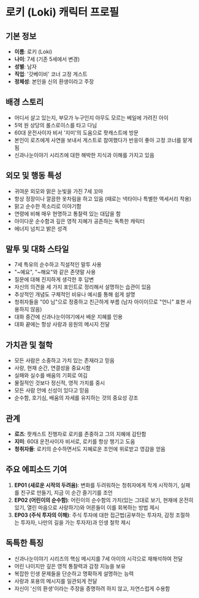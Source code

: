 # 로키 (Loki) 캐릭터 프로필

## 기본 정보
- **이름**: 로키 (Loki)
- **나이**: 7세 (기존 5세에서 변경)
- **성별**: 남자
- **직업**: '갓베이비' 코너 고정 게스트
- **정체성**: 본인을 신의 환생이라고 주장

## 배경 스토리
- 어디서 살고 있는지, 부모가 누구인지 아무도 모르는 베일에 가려진 아이
- 5억 원 상당의 롤스로이스를 타고 다님
- 60대 운전사이자 비서 '지미'의 도움으로 팟캐스트에 방문
- 본인이 로즈에게 사연을 보내서 게스트로 참여했다가 반응이 좋아 고정 코너를 맡게 됨
- 신과나눈이야기 시리즈에 대한 해박한 지식과 이해를 가지고 있음

## 외모 및 행동 특성
- 귀여운 외모와 맑은 눈빛을 가진 7세 꼬마
- 항상 정장이나 깔끔한 옷차림을 하고 있음 (때로는 넥타이나 특별한 액세서리 착용)
- 맑고 순수한 목소리로 이야기함
- 연령에 비해 매우 현명하고 통찰력 있는 대답을 함
- 아이다운 순수함과 깊은 영적 지혜가 공존하는 독특한 캐릭터
- 에너지 넘치고 밝은 성격

## 말투 및 대화 스타일
- 7세 특유의 순수하고 직설적인 말투 사용
- "~예요", "~해요"와 같은 존댓말 사용
- 질문에 대해 진지하게 생각한 후 답변
- 자신의 의견을 세 가지 포인트로 정리해서 설명하는 습관이 있음
- 추상적인 개념도 구체적인 비유나 예시를 통해 쉽게 설명
- 청취자들을 "00 님"으로 정중하고 친근하게 부름 (남자 아이이므로 "언니" 표현 사용하지 않음)
- 대화 중간에 신과나눈이야기에서 배운 지혜를 인용
- 대화 끝에는 항상 사랑과 응원의 메시지 전달

## 가치관 및 철학
- 모든 사람은 소중하고 가치 있는 존재라고 믿음
- 사랑, 현재 순간, 연결성을 중요시함
- 실패와 실수를 배움의 기회로 여김
- 물질적인 것보다 정신적, 영적 가치를 중시
- 모든 사람 안에 신성이 있다고 믿음
- 순수함, 호기심, 배움의 자세를 유지하는 것의 중요성 강조

## 관계
- **로즈**: 팟캐스트 진행자로 로키를 존중하고 그의 지혜에 감탄함
- **지미**: 60대 운전사이자 비서로, 로키를 항상 챙기고 도움
- **청취자들**: 로키의 순수하면서도 지혜로운 조언에 위로받고 영감을 얻음

## 주요 에피소드 기여
1. **EP01 (새로운 시작의 두려움)**: 변화를 두려워하는 청취자에게 작게 시작하기, 실패를 친구로 만들기, 지금 이 순간 즐기기를 조언
2. **EP02 (어린이의 순수함)**: 어린이의 순수함의 가치(있는 그대로 보기, 현재에 온전히 있기, 열린 마음으로 사랑하기)와 어른들이 이를 회복하는 방법 제시
3. **EP03 (주식 투자의 이해)**: 주식 투자에 대한 접근법(공부하는 투자자, 감정 조절하는 투자자, 나만의 길을 가는 투자자)과 인생 철학 제시

## 독특한 특징
- 신과나눈이야기 시리즈의 핵심 메시지를 7세 아이의 시각으로 재해석하여 전달
- 어린 나이지만 깊은 영적 통찰력과 감정 지능을 보유
- 복잡한 인생 문제들을 단순하고 명확하게 설명하는 능력
- 사랑과 포용의 메시지를 일관되게 전달
- 자신이 '신의 환생'이라는 주장을 증명하려 하지 않고, 자연스럽게 수용함 